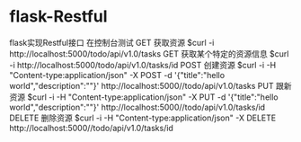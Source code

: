 # flask-Restful
flask实现Restful接口
在控制台测试
GET 获取资源
$curl -i http://localhost:5000/todo/api/v1.0/tasks
GET 获取某个特定的资源信息
$curl -i http://localhost:5000/todo/api/v1.0/tasks/id
POST 创建资源
$curl -i -H "Content-type:application/json" -X POST -d '{"title":"hello world","description":""}'  http://localhost:5000//todo/api/v1.0/tasks
PUT 跟新资源
$curl -i -H "Content-type:application/json" -X PUT -d '{"title":"hello world","description":""}'   http://localhost:5000//todo/api/v1.0/tasks/id
DELETE 删除资源
$curl -i -H "Content-type:application/json" -X DELETE   http://localhost:5000//todo/api/v1.0/tasks/id
